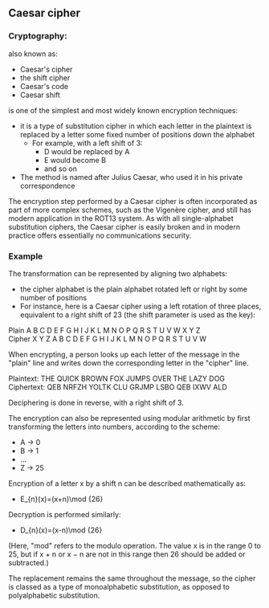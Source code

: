 ## Caesar cipher

### Cryptography:

also known as:

- Caesar's cipher
- the shift cipher
- Caesar's code
- Caesar shift

is one of the simplest and most widely known encryption techniques:

- it is a type of substitution cipher in which each letter in the plaintext is replaced by a letter some fixed number of
  positions down the alphabet
    - For example, with a left shift of 3:
        - D would be replaced by A
        - E would become B
        - and so on
- The method is named after Julius Caesar, who used it in his private correspondence

The encryption step performed by a Caesar cipher is often incorporated as part of more complex schemes, such as the
Vigenère cipher, and still has modern application in the ROT13 system. As with all single-alphabet substitution ciphers,
the Caesar cipher is easily broken and in modern practice offers essentially no communications security.

### Example

The transformation can be represented by aligning two alphabets:

- the cipher alphabet is the plain alphabet rotated left or right by some number of positions
- For instance, here is a Caesar cipher using a left rotation of three places, equivalent to a right shift of 23 (the
  shift parameter is used as the key):

Plain A B C D E F G H I J K L M N O P Q R S T U V W X Y Z<br>
Cipher X Y Z A B C D E F G H I J K L M N O P Q R S T U V W

When encrypting, a person looks up each letter of the message in the "plain" line and writes down the corresponding
letter in the "cipher" line.

Plaintext:  THE QUICK BROWN FOX JUMPS OVER THE LAZY DOG
Ciphertext: QEB NRFZH YOLTK CLU GRJMP LSBO QEB IXWV ALD

Deciphering is done in reverse, with a right shift of 3.

The encryption can also be represented using modular arithmetic by first transforming the letters into numbers,
according to the scheme:

- A → 0
- B → 1
- ...
- Z → 25

Encryption of a letter x by a shift n can be described mathematically as:

- E_{n}(x)=(x+n)\mod {26}

Decryption is performed similarly:

- D_{n}(x)=(x-n)\mod {26}

(Here, "mod" refers to the modulo operation.
The value x is in the range 0 to 25, but if x + n or x − n are not in this range then 26 should be added or subtracted.)

The replacement remains the same throughout the message, so the cipher is classed as a type of monoalphabetic
substitution, as opposed to polyalphabetic substitution.